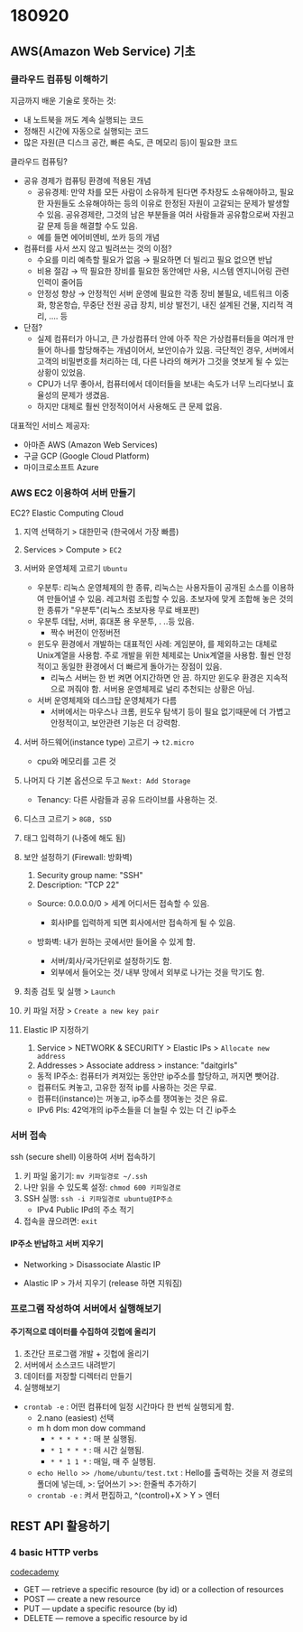 # 180920

## AWS(Amazon Web Service) 기초

### 클라우드 컴퓨팅 이해하기

지금까지 배운 기술로 못하는 것:

- 내 노트북을 꺼도 계속 실행되는 코드
- 정해진 시간에 자동으로 실행되는 코드
- 많은 자원(큰 디스크 공간, 빠른 속도, 큰 메모리 등)이 필요한 코드

클라우드 컴퓨팅?

- 공유 경제가 컴퓨팅 환경에 적용된 개념
  - 공유경제: 만약 차를 모든 사람이 소유하게 된다면 주차장도 소유해야하고, 필요한 자원들도 소유해야하는 등의 이유로 한정된 자원이 고갈되는 문제가 발생할 수 있음. 공유경제란, 그것의 남은 부분들을 여러 사람들과 공유함으로써 자원고갈 문제 등을 해결할 수도 있음.
  - 예를 들면 에어비엔비, 쏘카 등의 개념
- 컴퓨터를 사서 쓰지 않고 빌려쓰는 것의 이점?
  - 수요를 미리 예측할 필요가 없음 → 필요하면 더 빌리고 필요 없으면 반납
  - 비용 절감 → 딱 필요한 장비를 필요한 동안에만 사용, 시스템 엔지니어링 관련 인력이 줄어듬
  - 안정성 향상 → 안정적인 서버 운영에 필요한 각종 장비 불필요, 네트워크 이중화, 항온항습, 무중단 전원 공급 장치, 비상 발전기, 내진 설계된 건물, 지리적 격리, .... 등
- 단점?
  - 실제 컴퓨터가 아니고, 큰 가상컴퓨터 안에 아주 작은 가상컴퓨터들을 여러개 만들어 하나를 할당해주는 개념이어서, 보안이슈가 있음. 극단적인 경우, 서버에서 고객의 비밀번호를 처리하는 데, 다른 나라의 해커가 그것을 엿보게 될 수 있는 상황이 있었음.
  - CPU가 너무 좋아서, 컴퓨터에서 데이터들을 보내는 속도가 너무 느리다보니 효율성의 문제가 생겼음.
  - 하지만 대체로 훨씬 안정적이어서 사용해도 큰 문제 없음.

대표적인 서비스 제공자:

- 아마존 AWS (Amazon Web Services)
- 구글 GCP (Google Cloud Platform)
- 마이크로소프트 Azure

### AWS EC2 이용하여 서버 만들기

EC2? Elastic Computing Cloud

1. 지역 선택하기 > 대한민국 (한국에서 가장 빠름)

2. Services > Compute > `EC2`

3. 서버와 운영체제 고르기 `Ubuntu`

   - 우분투: 리눅스 운영체제의 한 종류, 리눅스는 사용자들이 공개된 소스를 이용하여 만들어낼 수 있음. 레고처럼 조립할 수 있음. 초보자에 맞게 조합해 놓은 것의 한 종류가 "우분투"(리눅스 초보자용 무료 배포판)
   - 우분투 데탑, 서버, 휴대폰 용 우분투, . ..등 있음.
     - 짝수 버전이 안정버전
   - 윈도우 환경에서 개발하는 대표적인 사례: 게임분야, 를 제외하고는 대체로 Unix계열을 사용함. 주로 개발을 위한 체제로는 Unix계열을 사용함. 훨씬 안정적이고 동일한 환경에서 더 빠르게 돌아가는 장점이 있음.
     - 리눅스 서버는 한 번 켜면 어지간하면 안 끔. 하지만 윈도우 환경은 지속적으로 꺼줘야 함. 서버용 운영체제로 널리 추천되는 상황은 아님.
   - 서버 운영체제와 데스크탑 운영체제가 다름
     - 서버에서는 마우스나 크롬, 윈도우 탐색기 등이 필요 없기때문에 더 가볍고 안정적이고, 보안관련 기능은 더 강력함.

4. 서버 하드웨어(instance type) 고르기 → `t2.micro`

   - cpu와 메모리를 고른 것

5. 나머지 다 기본 옵션으로 두고 `Next: Add Storage`

   - Tenancy: 다른 사람들과 공유 드라이브를 사용하는 것.

6. 디스크 고르기 > `8GB, SSD`

7. 태그 입력하기 (나중에 해도 됨)

8. 보안 설정하기 (Firewall: 방화벽)

   1. Security group name: "SSH"
   2. Description: "TCP 22"



   - Source: 0.0.0.0/0 > 세계 어디서든 접속할 수 있음.
     - 회사IP를 입력하게 되면 회사에서만 접속하게 될 수 있음.

   - 방화벽: 내가 원하는 곳에서만 들어올 수 있게 함.
     - 서버/회사/국가단위로 설정하기도 함.
     - 외부에서 들어오는 것/ 내부 망에서 외부로 나가는 것을 막기도 함.

9. 최종 검토 및 실행 > `Launch`

10. 키 파일 저장 > `Create a new key pair`

11. Elastic IP 지정하기

    1. Service > NETWORK & SECURITY > Elastic IPs > `Allocate new address`
    2. Addresses > Associate address > instance: "daitgirls"



    - 동적 IP주소: 컴퓨터가 켜져있는 동안만 ip주소를 할당하고, 꺼지면 뺏어감.
    - 컴퓨터도 켜놓고, 고유한 정적 ip를 사용하는 것은 무료.
    - 컴퓨터(instance)는 꺼놓고, ip주소를 쟁여놓는 것은 유료.
    - IPv6 PIs: 42억개의 ip주소들을 더 늘릴 수 있는 더 긴 ip주소

### 서버 접속

ssh (secure shell) 이용하여 서버 접속하기

1. 키 파일 옮기기: `mv 키파일경로 ~/.ssh`
2. 나만 읽을 수 있도록 설정: `chmod 600 키파일경로`
3. SSH 실행: `ssh -i 키파일경로 ubuntu@IP주소`
   - IPv4 Public IPd의 주소 적기
4. 접속을 끊으려면: `exit`

#### IP주소 반납하고 서버 지우기

- Networking > Disassociate Alastic IP

- Alastic IP > 가서 지우기 (release 하면 지워짐)

### 프로그램 작성하여 서버에서 실행해보기

#### 주기적으로 데이터를 수집하여 깃헙에 올리기

1. 초간단 프로그램 개발 + 깃헙에 올리기
2. 서버에서 소스코드 내려받기
3. 데이터를 저장할 디렉터리 만들기
4. 실행해보기



- `crontab -e` : 어떤 컴퓨터에 일정 시간마다 한 번씩 실행되게 함.
  - 2.nano (easiest) 선택
  - m h  dom mon dow   command
    - `* * * * *` : 매 분 실행됨.
    - `* 1 * * *` : 매 시간 실행됨.
    - `* * 1 1 *` : 매일, 매 주 실행됨.
  - `echo Hello >> /home/ubuntu/test.txt` : Hello를 출력하는 것을 저 경로의 폴더에 넣는데, >: 덮어쓰기 >>: 한줄씩 추가하기
  - `crontab -e` : 켜서 편집하고, ^(control)+X > Y > 엔터



## REST API 활용하기

### 4 basic HTTP verbs

[codecademy](https://www.codecademy.com/articles/what-is-rest)

- GET — retrieve a specific resource (by id) or a collection of resources
- POST — create a new resource
- PUT — update a specific resource (by id)
- DELETE — remove a specific resource by id